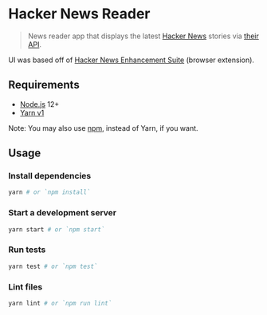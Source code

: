 # Hacker News Reader

> News reader app that displays the latest [Hacker News](http://news.ycombinator.com/) stories via [their API](https://github.com/HackerNews/API).

UI was based off of [Hacker News Enhancement Suite](https://github.com/etcet/HNES) (browser extension).

## Requirements

- [Node.js](https://nodejs.org/) 12+
- [Yarn v1](https://classic.yarnpkg.com/)

Note: You may also use [npm](https://www.npmjs.com/), instead of Yarn, if you want.

## Usage

### Install dependencies

```bash
yarn # or `npm install`
```

### Start a development server

```bash
yarn start # or `npm start`
```

### Run tests

```bash
yarn test # or `npm test`
```

### Lint files

```bash
yarn lint # or `npm run lint`
```
